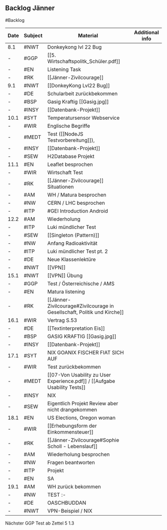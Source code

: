## Backlog Jänner
#Backlog

| Date | Subject | Material | Additional info |
| ---- | ---- | ---- | ---- |
| 8.1 | #NWT | Donkeykong lvl 22 Bug |  |
| - | #GGP | [[5. Wirtschaftspolitk_Schüler.pdf]] |  |
| - | #EN | Listening Task |  |
| - | #RK | [[Jänner-Zivilcourage]] |  |
| 9.1 | #NWT | [[DonkeyKong Lvl22 Bug]] |  |
| - | #DE | Schularbeit zurückbekommen |  |
| - | #BSP | Gasig Kraftig [[Gasig.jpg]] |  |
| - | #INSY | [[Datenbank-Projekt]] |  |
| 10.1 | #SYT | Temperatursensor Webservice |  |
| - | #WIR | Englische Begriffe |  |
| - | #MEDT | Test ([[NodeJS Testvorbereitung]]), |  |
| - | #INSY | [[Datenbank-Projekt]] |  |
| - | #SEW | H2Database Projekt |  |
| 11.1 | #EN | Leaflet besprochen |  |
| - | #WIR | Wirtschaft Test |  |
| - | #RK | [[Jänner-Zivilcourage]] Situationen |  |
| - | #AM | WH / Matura besprochen |  |
| - | #NW | CERN / LHC besprochen |  |
| - | #ITP | #GEI Introduction Android |  |
| 12.2 | #AM | Wiederholung |  |
| - | #ITP | Luki mündlicher Test |  |
| - | #SEW | [[Singleton (Pattern)]] |  |
| - | #NW | Anfang Radioaktivität |  |
| - | #ITP | Luki mündlicher Test pt. 2 |  |
| - | #DE | Neue Klassenlektüre |  |
| - | #NWT | [[VPN]] |  |
| 15.1 | #NWT | [[VPN]] Übung |  |
| - | #GGP | Test / Österreichische / AMS |  |
| - | #EN | Matura listening |  |
| - | #RK | [[Jänner-Zivilcourage#Zivilcourage in Gesellschaft, Politik und Kirche]] |  |
| 16.1 | #WIR | Vertrag S.53 |  |
| - | #DE | [[Textinterpretation Eis]] |  |
| - | #BSP | GASIG KRAFTIG [[Gasig.jpg]] |  |
| - | #INSY | [[Datenbank-Projekt]] |  |
| 17.1 | #SYT | NIX GOANIX FISCHER FIAT SICH AUF |  |
| - | #WIR | Test zurückbekommen |  |
| - | #MEDT | [[07-Von Usability zu User Experience.pdf]] / [[Aufgabe Usability Tests]] |  |
| - | #INSY | NIX |  |
| - | #SEW | Eigentlich Projekt Review aber nicht drangekommen |  |
| 18.1 | #EN | US Elections, Oregon woman |  |
| - | #WIR | [[Erhebungsform der Einkommensteuer]] |  |
| - | #RK | [[Jänner-Zivilcourage#Sophie Scholl - Lebenslauf]] |  |
| - | #AM | Wiederholung besprochen |  |
| - | #NW | Fragen beantworten |  |
| - | #ITP | Projekt |  |
| - | #EN | SA |  |
| 19.1 | #AM | WH zurück bekommen |  |
| - | #NW | TEST :- |  |
| - | #DE | OASCHBUDDAN |  |
| - | #NWT | VPN-Beispiel / NIX |  |

Nächster GGP Test ab
Zettel 5 1.3